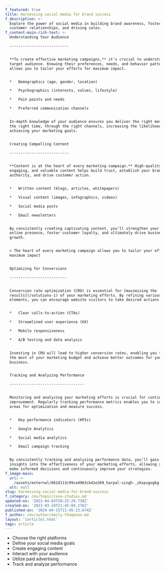 ```yaml
---
f_featured: true
title: Harnessing social media for brand success
f_description: >-
  Explore the power of social media in building brand awareness, fostering
  customer relationships, and driving sales.
f_content-main-rich-text: >-
  Understanding Your Audience

  ---------------------------


  **To create effective marketing campaigns,** it's crucial to understand your
  target audience. Knowing their preferences, needs, and behavior patterns
  allows you to tailor your efforts for maximum impact.


  *   Demographics (age, gender, location)

  *   Psychographics (interests, values, lifestyle)

  *   Pain points and needs

  *   Preferred communication channels


  In-depth knowledge of your audience ensures you deliver the right message, at
  the right time, through the right channels, increasing the likelihood of
  achieving your marketing goals.


  Creating Compelling Content

  ---------------------------


  **Content is at the heart of every marketing campaign.** High-quality,
  engaging, and valuable content helps build trust, establish your brand's
  authority, and drive customer action.


  *   Written content (blogs, articles, whitepapers)

  *   Visual content (images, infographics, videos)

  *   Social media posts

  *   Email newsletters


  By consistently creating captivating content, you'll strengthen your brand's
  online presence, foster customer loyalty, and ultimately drive business
  growth.


  > The heart of every marketing campaign allows you to tailor your efforts for
  maximum impact


  Optimizing for Conversions

  --------------------------


  Conversion rate optimization (CRO) is essential for [maximizing the
  results](/solutions-1) of your marketing efforts. By refining various
  elements, you can encourage website visitors to take desired actions.


  *   Clear calls-to-action (CTAs)

  *   Streamlined user experience (UX)

  *   Mobile responsiveness

  *   A/B testing and data analysis


  Investing in CRO will lead to higher conversion rates, enabling you to make
  the most of your marketing budget and achieve better outcomes for your
  business.


  Tracking and Analyzing Performance

  ----------------------------------


  Monitoring and analyzing your marketing efforts is crucial for continuous
  improvement. Regularly tracking performance metrics enables you to identify
  areas for optimization and measure success.


  *   Key performance indicators (KPIs)

  *   Google Analytics

  *   Social media analytics

  *   Email campaign tracking


  By consistently tracking and analyzing performance data, you'll gain valuable
  insights into the effectiveness of your marketing efforts, allowing you to
  make informed decisions and continuously improve your strategies.
f_image-main:
  url: >-
    /assets/external/661d113c99ce4963cb41e269_harpal-singh-_zkxpsgogkg-unsplash.jpg
  alt: null
slug: harnessing-social-media-for-brand-success
f_category: cms/topic/case-studies.md
updated-on: '2023-04-03T20:25:29.730Z'
created-on: '2023-03-24T21:45:04.276Z'
published-on: '2024-04-15T11:45:23.674Z'
f_author: cms/author/emily-thompson.md
layout: '[article].html'
tags: article
---
```


*   Choose the right platforms
*   Define your social media goals
*   Create engaging content
*   Interact with your audience
*   Utilize paid advertising
*   Track and analyze performance
